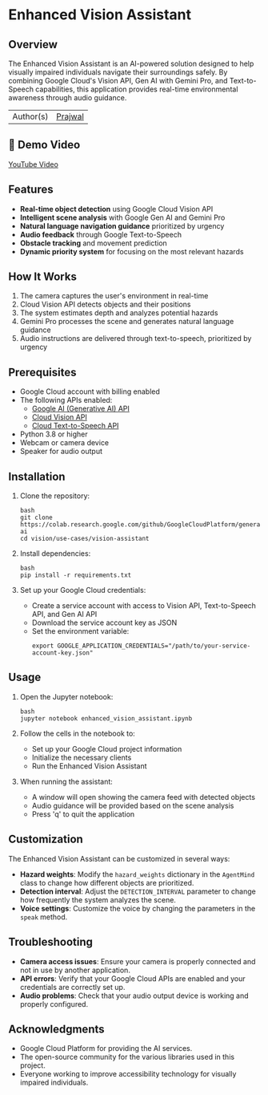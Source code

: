 # Enhanced Vision Assistant

## Overview

The Enhanced Vision Assistant is an AI-powered solution designed to help visually impaired individuals navigate their surroundings safely. By combining Google Cloud's Vision API, Gen AI with Gemini Pro, and Text-to-Speech capabilities, this application provides real-time environmental awareness through audio guidance.

|           |                                         |
| --------- | --------------------------------------- |
| Author(s) | [Prajwal](https://github.com/iprajwaal) |

## 🎥 Demo Video

[YouTube Video](https://youtu.be/Jpili5kx3hA)

## Features

- **Real-time object detection** using Google Cloud Vision API
- **Intelligent scene analysis** with Google Gen AI and Gemini Pro
- **Natural language navigation guidance** prioritized by urgency
- **Audio feedback** through Google Text-to-Speech
- **Obstacle tracking** and movement prediction
- **Dynamic priority system** for focusing on the most relevant hazards

## How It Works

1. The camera captures the user's environment in real-time
2. Cloud Vision API detects objects and their positions
3. The system estimates depth and analyzes potential hazards
4. Gemini Pro processes the scene and generates natural language guidance
5. Audio instructions are delivered through text-to-speech, prioritized by urgency

## Prerequisites

- Google Cloud account with billing enabled
- The following APIs enabled:
  - [Google AI (Generative AI) API](https://console.cloud.google.com/flows/enableapi?apiid=generativelanguage.googleapis.com)
  - [Cloud Vision API](https://console.cloud.google.com/flows/enableapi?apiid=vision.googleapis.com)
  - [Cloud Text-to-Speech API](https://console.cloud.google.com/flows/enableapi?apiid=texttospeech.googleapis.com)
- Python 3.8 or higher
- Webcam or camera device
- Speaker for audio output

## Installation

1. Clone the repository:

   ```
   bash
   git clone https://colab.research.google.com/github/GoogleCloudPlatform/generative-ai
   cd vision/use-cases/vision-assistant
   ```

2. Install dependencies:

   ```
   bash
   pip install -r requirements.txt
   ```

3. Set up your Google Cloud credentials:
   - Create a service account with access to Vision API, Text-to-Speech API, and Gen AI API
   - Download the service account key as JSON
   - Set the environment variable:
     ```
     export GOOGLE_APPLICATION_CREDENTIALS="/path/to/your-service-account-key.json"
     ```

## Usage

1. Open the Jupyter notebook:

   ```
   bash
   jupyter notebook enhanced_vision_assistant.ipynb
   ```

2. Follow the cells in the notebook to:

   - Set up your Google Cloud project information
   - Initialize the necessary clients
   - Run the Enhanced Vision Assistant

3. When running the assistant:
   - A window will open showing the camera feed with detected objects
   - Audio guidance will be provided based on the scene analysis
   - Press 'q' to quit the application

## Customization

The Enhanced Vision Assistant can be customized in several ways:

- **Hazard weights**: Modify the `hazard_weights` dictionary in the `AgentMind` class to change how different objects are prioritized.
- **Detection interval**: Adjust the `DETECTION_INTERVAL` parameter to change how frequently the system analyzes the scene.
- **Voice settings**: Customize the voice by changing the parameters in the `speak` method.

## Troubleshooting

- **Camera access issues**: Ensure your camera is properly connected and not in use by another application.
- **API errors**: Verify that your Google Cloud APIs are enabled and your credentials are correctly set up.
- **Audio problems**: Check that your audio output device is working and properly configured.

## Acknowledgments

- Google Cloud Platform for providing the AI services.
- The open-source community for the various libraries used in this project.
- Everyone working to improve accessibility technology for visually impaired individuals.
